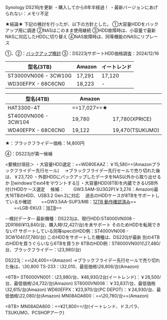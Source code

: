 Synology DS216jを更新
・購入してから8年半経過！
・最新バージョンにあげられない：メモリ不足

★結論★
下記の検討を行ったが、以下の方針とした。
①大容量HDDをバックアップ用に調達
②NASはこのまま使用継続
③HDD故障時は、小容量で最新NASに対応したHDDに切り替え
④NAS故障時は、同等機能のNASにリプレース


①、②：[バックアップ検討](obsidian://open?vault=sync&file=Obsidian%2F%E8%A8%98%E9%8C%B2%E3%83%BB%E3%83%87%E3%83%BC%E3%82%BF%2F%E7%92%B0%E5%A2%83%2FSynology%2FSynology%20%E3%83%90%E3%83%83%E3%82%AF%E3%82%A2%E3%83%83%E3%83%97%E6%A4%9C%E8%A8%8E)
③：DS223jサポートHDD価格調査：2024/12/16

| 型名(3TB)              | Amazon | イートレンド |
| -------------------- | ------ | ------ |
| ST3000VN006 - 3CW10G | 17,291 | 17,120 |
| WD30EFPX - 68C6CN0   | 18,223 | -      |

| 型名(4TB)              | Amazon      |                 |
| -------------------- | ----------- | --------------- |
| HAT3300-4T           | ==17,027==★ |                 |
| ST4000VN006 - 3CW104 | 19,780      | 17,780(XPRICE)  |
| WD40EFPX - 68C6CN0   | 19,122      | 19,470(TSUKUMO) |
★：ブラックフライデー価格：14,800円

④：DS223jが第一候補

<要検討項目＞
・大容量HDD選定：==WD80EAAZ：￥15,580==(Amazonブラックフライデー先行セール)
　→ブラックフライデー先行セールで売り切れた後は、￥23,720
・外部HDDにバックアップしたデータをNAS以外から取り出せるか
 [[windowsでext4をマウントする]]
・大容量HDD(8TB)を内蔵できるUSB外付けHDDケース選定
　候補：
　　GW3.5AM-SU3G2P(￥3,274：Amazon)最大16TBのHDD、USB3.2 Gen.2に対応
　過去のHDDケースが8TBをサポートしているか確認
　　==GW3.5AA-SUP3/MB：[12TB 動作確認済み](https://www.kuroutoshikou.com/product/detail/gw3-5aa-sup3-mb.html)==
　　==LGB-EKU3：[16TB](https://qa.elecom.co.jp/faq_detail.html?category=&page=1&id=6118)==


--検討データ--
最新機種：DS223jは、現行HDD:ST4000VN008 - 2DR166(¥13,840/台、購入時\12,427/台)を未サポート
そのためHDDを転用できない!?
サポートしている同等specのHDD例：ST4000VN006 - 3CW104(\17,780/台)
このHDDをサポートした機種は、DS220jが最新
別の4TBのHDDを買うぐらいなら6TBを買うか
6TBのHDD例：ST6000VN001(\27,480/台、ブラックフライデー：\23,980/台)

DS223j：==\24,400==(Amazon)
→ブラックフライデー先行セールで売り切れた後は、\30,800
TS-233：\32,010、最低価格\28,806/台(Amazon)

<6TB>
ST6000VN001：\23,980/台、¥46,930/2台(イートレンド)：￥26,500/台、最低価格\24,732/台(Amazon)
ST6000VN006：￥33,837/台、最低価格\32,615/台(Amazon)
WD60EFPX：¥23,970/台(PC DEPOT)：￥24,930/台、最低価格\22,080/台(Amazon)
MN08ADA600：==\20,780/台==(Amazon)

<8TB>
MN08ADA800：==¥21,800==/台(イートレンド、ドスパラ、TSUKUMO、PCSHOPアーク)